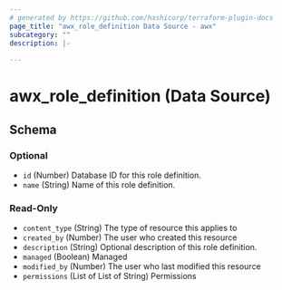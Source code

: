 ```yaml
---
# generated by https://github.com/hashicorp/terraform-plugin-docs
page_title: "awx_role_definition Data Source - awx"
subcategory: ""
description: |-
  
---
```


# awx_role_definition (Data Source)





<!-- schema generated by tfplugindocs -->
## Schema

### Optional

- `id` (Number) Database ID for this role definition.
- `name` (String) Name of this role definition.

### Read-Only

- `content_type` (String) The type of resource this applies to
- `created_by` (Number) The user who created this resource
- `description` (String) Optional description of this role definition.
- `managed` (Boolean) Managed
- `modified_by` (Number) The user who last modified this resource
- `permissions` (List of List of String) Permissions
